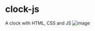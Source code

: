 # clock-js
A clock with HTML, CSS and JS
![image](https://user-images.githubusercontent.com/115711474/232280960-453cc8dd-c7de-4683-9359-b00f6f15b8a0.png)
